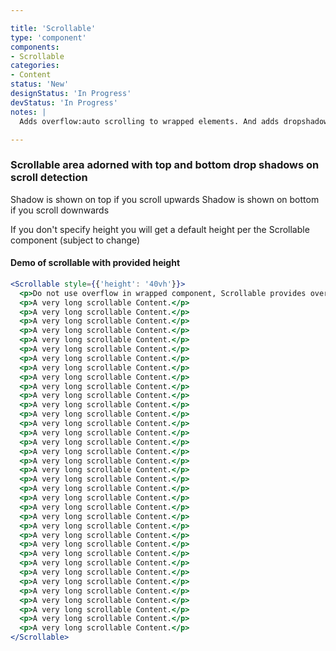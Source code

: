 ```yaml
---

title: 'Scrollable'
type: 'component'
components:
- Scrollable
categories:
- Content
status: 'New'
designStatus: 'In Progress'
devStatus: 'In Progress'
notes: |
  Adds overflow:auto scrolling to wrapped elements. And adds dropshadows when content wrapped within is scrolled up or down

---
```


### Scrollable area adorned with top and bottom drop shadows on scroll detection

<span>
Shadow is shown on top if you scroll upwards
Shadow is shown on bottom if you scroll downwards

If you don't specify height you will get a default height per the Scrollable component (subject to change)
</span>

#### Demo of scrollable with provided height
```jsx live
<Scrollable style={{'height': '40vh'}}>
  <p>Do not use overflow in wrapped component, Scrollable provides overflow:auto around wrapped element</p>
  <p>A very long scrollable Content.</p>
  <p>A very long scrollable Content.</p>
  <p>A very long scrollable Content.</p>
  <p>A very long scrollable Content.</p>
  <p>A very long scrollable Content.</p>
  <p>A very long scrollable Content.</p>
  <p>A very long scrollable Content.</p>
  <p>A very long scrollable Content.</p>
  <p>A very long scrollable Content.</p>
  <p>A very long scrollable Content.</p>
  <p>A very long scrollable Content.</p>
  <p>A very long scrollable Content.</p>
  <p>A very long scrollable Content.</p>
  <p>A very long scrollable Content.</p>
  <p>A very long scrollable Content.</p>
  <p>A very long scrollable Content.</p>
  <p>A very long scrollable Content.</p>
  <p>A very long scrollable Content.</p>
  <p>A very long scrollable Content.</p>
  <p>A very long scrollable Content.</p>
  <p>A very long scrollable Content.</p>
  <p>A very long scrollable Content.</p>
  <p>A very long scrollable Content.</p>
  <p>A very long scrollable Content.</p>
  <p>A very long scrollable Content.</p>
  <p>A very long scrollable Content.</p>
  <p>A very long scrollable Content.</p>
  <p>A very long scrollable Content.</p>
  <p>A very long scrollable Content.</p>
  <p>A very long scrollable Content.</p>
  <p>A very long scrollable Content.</p>
  <p>A very long scrollable Content.</p>
  <p>A very long scrollable Content.</p>
  <p>A very long scrollable Content.</p>
  <p>A very long scrollable Content.</p>
  <p>A very long scrollable Content.</p>
</Scrollable>
```
